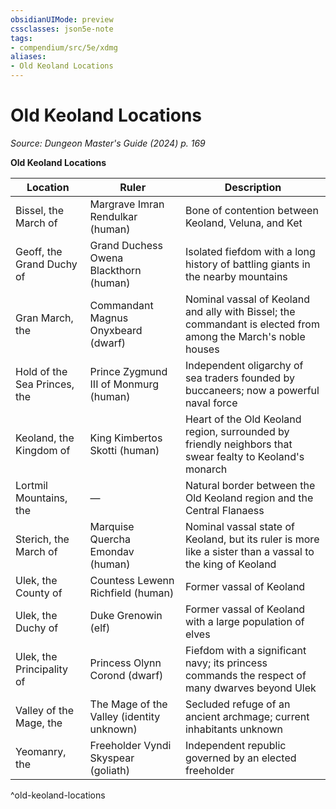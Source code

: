 ```yaml
---
obsidianUIMode: preview
cssclasses: json5e-note
tags:
- compendium/src/5e/xdmg
aliases:
- Old Keoland Locations
---
```

# Old Keoland Locations
*Source: Dungeon Master's Guide (2024) p. 169* 

**Old Keoland Locations**

| Location | Ruler | Description |
|----------|-------|-------------|
| Bissel, the March of | Margrave Imran Rendulkar (human) | Bone of contention between Keoland, Veluna, and Ket |
| Geoff, the Grand Duchy of | Grand Duchess Owena Blackthorn (human) | Isolated fiefdom with a long history of battling giants in the nearby mountains |
| Gran March, the | Commandant Magnus Onyxbeard (dwarf) | Nominal vassal of Keoland and ally with Bissel; the commandant is elected from among the March's noble houses |
| Hold of the Sea Princes, the | Prince Zygmund III of Monmurg (human) | Independent oligarchy of sea traders founded by buccaneers; now a powerful naval force |
| Keoland, the Kingdom of | King Kimbertos Skotti (human) | Heart of the Old Keoland region, surrounded by friendly neighbors that swear fealty to Keoland's monarch |
| Lortmil Mountains, the | — | Natural border between the Old Keoland region and the Central Flanaess |
| Sterich, the March of | Marquise Quercha Emondav (human) | Nominal vassal state of Keoland, but its ruler is more like a sister than a vassal to the king of Keoland |
| Ulek, the County of | Countess Lewenn Richfield (human) | Former vassal of Keoland |
| Ulek, the Duchy of | Duke Grenowin (elf) | Former vassal of Keoland with a large population of elves |
| Ulek, the Principality of | Princess Olynn Corond (dwarf) | Fiefdom with a significant navy; its princess commands the respect of many dwarves beyond Ulek |
| Valley of the Mage, the | The Mage of the Valley (identity unknown) | Secluded refuge of an ancient archmage; current inhabitants unknown |
| Yeomanry, the | Freeholder Vyndi Skyspear (goliath) | Independent republic governed by an elected freeholder |
^old-keoland-locations